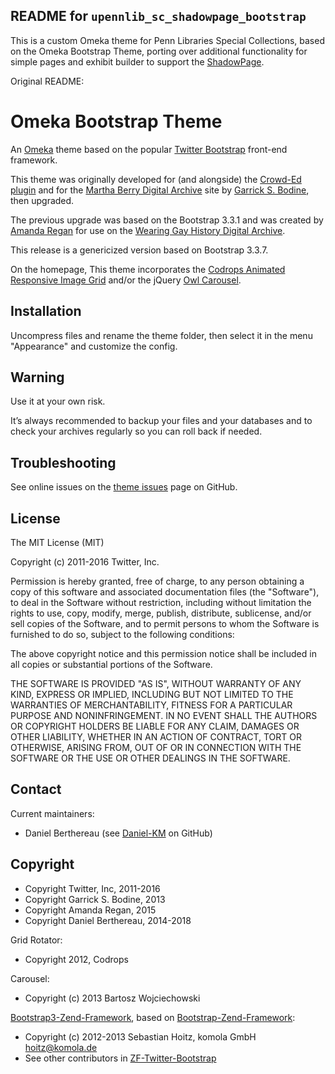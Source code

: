 ## README for `upennlib_sc_shadowpage_bootstrap`

This is a custom Omeka theme for Penn Libraries Special Collections, based on the Omeka Bootstrap Theme, porting over additional functionality for simple pages and exhibit builder to support the [ShadowPage](https://github.com/upenn-libraries/omeka-shadowpage-plugin).


Original README:

Omeka Bootstrap Theme
=====================

An [Omeka] theme based on the popular [Twitter Bootstrap] front-end framework.

This theme was originally developed for (and alongside) the [Crowd-Ed plugin]
and for the [Martha Berry Digital Archive] site by [Garrick S. Bodine], then
upgraded.

The previous upgrade was based on the Bootstrap 3.3.1 and was created by [Amanda Regan]
for use on the [Wearing Gay History Digital Archive].

This release is a genericized version based on Bootstrap 3.3.7.

On the homepage, This theme incorporates the [Codrops Animated Responsive Image Grid]
and/or the jQuery [Owl Carousel].


Installation
------------

Uncompress files and rename the theme folder, then select it in the menu "Appearance"
and customize the config.


Warning
-------

Use it at your own risk.

It’s always recommended to backup your files and your databases and to check
your archives regularly so you can roll back if needed.


Troubleshooting
---------------

See online issues on the [theme issues] page on GitHub.


License
-------

The MIT License (MIT)

Copyright (c) 2011-2016 Twitter, Inc.

Permission is hereby granted, free of charge, to any person obtaining a copy
of this software and associated documentation files (the "Software"), to deal
in the Software without restriction, including without limitation the rights
to use, copy, modify, merge, publish, distribute, sublicense, and/or sell
copies of the Software, and to permit persons to whom the Software is
furnished to do so, subject to the following conditions:

The above copyright notice and this permission notice shall be included in
all copies or substantial portions of the Software.

THE SOFTWARE IS PROVIDED "AS IS", WITHOUT WARRANTY OF ANY KIND, EXPRESS OR
IMPLIED, INCLUDING BUT NOT LIMITED TO THE WARRANTIES OF MERCHANTABILITY,
FITNESS FOR A PARTICULAR PURPOSE AND NONINFRINGEMENT. IN NO EVENT SHALL THE
AUTHORS OR COPYRIGHT HOLDERS BE LIABLE FOR ANY CLAIM, DAMAGES OR OTHER
LIABILITY, WHETHER IN AN ACTION OF CONTRACT, TORT OR OTHERWISE, ARISING FROM,
OUT OF OR IN CONNECTION WITH THE SOFTWARE OR THE USE OR OTHER DEALINGS IN
THE SOFTWARE.


Contact
-------

Current maintainers:

* Daniel Berthereau (see [Daniel-KM] on GitHub)


Copyright
---------

* Copyright Twitter, Inc, 2011-2016
* Copyright Garrick S. Bodine, 2013
* Copyright Amanda Regan, 2015
* Copyright Daniel Berthereau, 2014-2018

Grid Rotator:

* Copyright 2012, Codrops

Carousel:

*  Copyright (c) 2013 Bartosz Wojciechowski

[Bootstrap3-Zend-Framework], based on [Bootstrap-Zend-Framework]:

* Copyright (c) 2012-2013 Sebastian Hoitz, komola GmbH hoitz@komola.de
* See other contributors in [ZF-Twitter-Bootstrap]


[Omeka]: https://omeka.org
[Twitter Bootstrap]: https://getbootstrap.com
[Crowd-Ed plugin]: https://github.com/gsbodine/crowd-ed
[Martha Berry Digital Archive]: https://mbda.berry.edu
[Wearing Gay History Digital Archive]: https://www.wearinggayhistory.com
[Codrops Animated Responsive Image Grid]: https://github.com/codrops/AnimatedResponsiveImageGrid
[Owl Carousel]: http://www.owlgraphic.com/owlcarousel/
[theme issues]: https://github.com/Daniel-KM/Omeka-theme-Bootstrap/issues
[Garrick S. Bodine]: https://github.com/gsbodine
[Amanda Regan]: https://github.com/regan008
[Bootstrap-Zend-Framework]: https://github.com/komola/Bootstrap-Zend-Framework
[Bootstrap3-Zend-Framework]: https://github.com/paladisco/Bootstrap3-Zend-Framework
[ZF-Twitter-Bootstrap]: https://github.com/lciolecki/zf-twitter-bootstrap
[Daniel-KM]: https://github.com/Daniel-KM "Daniel Berthereau"
